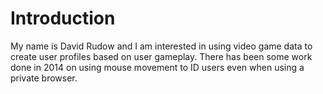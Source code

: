 # Introduction
My name is David Rudow and I am interested in using video game data to create user profiles based on user gameplay. There has been some work done in 2014 on using mouse movement to ID users even when using a private browser.
